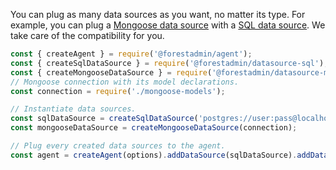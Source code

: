 You can plug as many data sources as you want, no matter its type.
For example, you can plug a [Mongoose data source](../provided/mongoose.md) with a [SQL data source](../provided/sql.md). We take care of the compatibility for you.

```javascript
const { createAgent } = require('@forestadmin/agent');
const { createSqlDataSource } = require('@forestadmin/datasource-sql');
const { createMongooseDataSource } = require('@forestadmin/datasource-mongoose');
// Mongoose connection with its model declarations.
const connection = require('./mongoose-models');

// Instantiate data sources.
const sqlDataSource = createSqlDataSource('postgres://user:pass@localhost:5432/mySchema');
const mongooseDataSource = createMongooseDataSource(connection);

// Plug every created data sources to the agent.
const agent = createAgent(options).addDataSource(sqlDataSource).addDataSource(mongooseDataSource);
```
